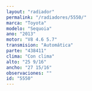 ```yaml
---
layout: "radiador"
permalink: "/radiadores/5550/"
marca: "Toyota"
modelo: "Sequoia"
ano: "2013"
motor: "V8 4.6 5.7"
transmision: "Automática"
parte: "438411"
clima: "Con clima"
alto: "25 9/16"
ancho: "27 15/16"
observaciones: ""
id: "5550"
---
```


